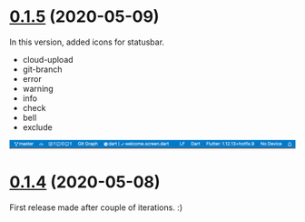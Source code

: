 # [0.1.5](https://https://github.com/elanandkumar/vscode-product-icon-theme/compare/v0.1.4...v0.1.5) (2020-05-09)

In this version, added icons for statusbar.

- cloud-upload
- git-branch
- error
- warning
- info
- check
- bell
- exclude

![Status bar Icons](./assets/statusbar-icons.png)

# [0.1.4](https://github.com/elanandkumar/vscode-product-icon-theme) (2020-05-08)

First release made after couple of iterations. :)
